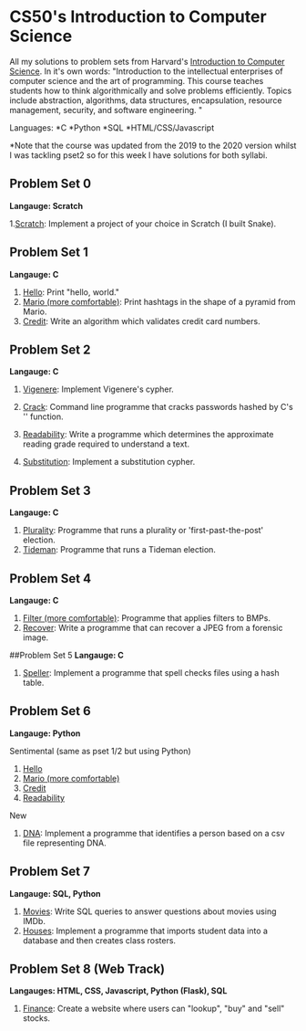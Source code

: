 # CS50's Introduction to Computer Science 
All my solutions to problem sets from Harvard's [Introduction to Computer Science](https://cs50.harvard.edu/x/2020/).
In it's own words: "Introduction to the intellectual enterprises of computer science and the art of programming. This course teaches students how to think algorithmically and solve problems efficiently. Topics include abstraction, algorithms, data structures, encapsulation, resource management, security, and software engineering. "

Languages:
*C
*Python 
*SQL
*HTML/CSS/Javascript

*Note that the course was updated from the 2019 to the 2020 version whilst I was tackling pset2 so for this week I have solutions for both syllabi. 

## Problem Set 0
**Langauge: Scratch**

1.[Scratch](https://cs50.harvard.edu/x/2020/psets/0/scratch/): Implement a project of your choice in Scratch (I built Snake).

## Problem Set 1
**Langauge: C**

1. [Hello](https://lab.cs50.io/cs50/labs/2019/x/hello/): Print "hello, world."
2. [Mario (more comfortable)](https://lab.cs50.io/cs50/labs/2019/x/mario/more/): Print hashtags in the shape of a pyramid from Mario.
3. [Credit](https://lab.cs50.io/cs50/labs/2019/x/credit/): Write an algorithm which validates credit card numbers.

## Problem Set 2
**Langauge: C**

1. [Vigenere](https://lab.cs50.io/cs50/labs/2019/x/vigenere/): Implement Vigenere's cypher.
2. [Crack](https://lab.cs50.io/cs50/labs/2019/x/crack/): Command line programme that cracks passwords hashed by C's '<crypt>' function.

1. [Readability](https://cs50.harvard.edu/x/2020/psets/2/readability/): Write a programme which determines the approximate reading grade required to understand a text.
2. [Substitution](https://cs50.harvard.edu/x/2020/psets/2/substitution/): Implement a substitution cypher.

## Problem Set 3
**Langauge: C**

1. [Plurality](https://cs50.harvard.edu/x/2020/psets/3/plurality/): Programme that runs a plurality or 'first-past-the-post' election.
2. [Tideman](https://cs50.harvard.edu/x/2020/psets/3/tideman/): Programme that runs a Tideman election.

## Problem Set 4
**Langauge: C**

1. [Filter (more comfortable)](https://cs50.harvard.edu/x/2020/psets/4/filter/more/): Programme that applies filters to BMPs.
2. [Recover](https://cs50.harvard.edu/x/2020/psets/4/recover/): Write a programme that can recover a JPEG from a forensic image.

##Problem Set 5
**Langauge: C**

1. [Speller](https://cs50.harvard.edu/x/2020/psets/5/speller/): Implement a programme that spell checks files using a hash table.

## Problem Set 6
**Langauge: Python**

Sentimental (same as pset 1/2 but using Python)
1. [Hello](https://cs50.harvard.edu/x/2020/psets/6/hello/)
2. [Mario (more comfortable)](https://cs50.harvard.edu/x/2020/psets/6/mario/more/)
3. [Credit](https://cs50.harvard.edu/x/2020/psets/6/credit/)
4. [Readability](https://cs50.harvard.edu/x/2020/psets/6/readability/)
 
New
1. [DNA](https://cs50.harvard.edu/x/2020/psets/6/dna/): Implement a programme that identifies a person based on a csv file representing DNA.  

## Problem Set 7
**Langauge: SQL, Python**

1. [Movies](https://cs50.harvard.edu/x/2020/psets/7/movies/): Write SQL queries to answer questions about movies using IMDb.
2. [Houses](https://cs50.harvard.edu/x/2020/psets/7/houses/): Implement a programme that imports student data into a database and then creates class rosters. 

## Problem Set 8 (Web Track)
**Langauges: HTML, CSS, Javascript, Python (Flask), SQL**

1. [Finance](https://cs50.harvard.edu/x/2020/tracks/web/finance/): Create a website where users can "lookup", "buy" and "sell" stocks.
